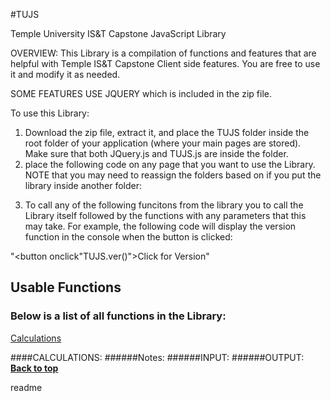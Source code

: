
#TUJS

Temple University IS&amp;T Capstone JavaScript Library

 OVERVIEW:
 This Library is a compilation of functions and features that are helpful with Temple IS&T Capstone Client side features.  You are free to use it and modify it as needed.  
 
 SOME FEATURES USE JQUERY which is included in the zip file.

To use this Library: 
1) Download the zip file, extract it, and place the TUJS folder inside the root folder of your application (where your main pages are stored). Make sure that both JQuery.js and TUJS.js are inside the folder.
2) place the following code on any page that you want to use the Library. NOTE that you may need to reassign the folders based on if you put the library inside another folder:

<script src="TUJS/TUJS.js"></script>

3) To call any of the following funcitons from the library you to call the Library itself followed by the functions with any parameters that this may take.  For example, the following code will display the version function in the console when the button is clicked:

"<button onclick"TUJS.ver()">Click for Version</button>"

## Usable Functions
### Below is a list of all functions in the Library:
[Calculations](#calculations)

####CALCULATIONS:
######Notes:
######INPUT:
######OUTPUT:
**[Back to top](#usable-functions)**

  <tabTrigger>readme</tabTrigger>

